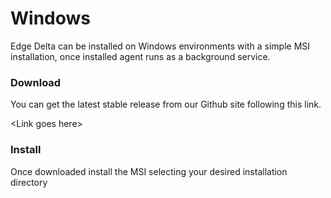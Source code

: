# Windows

Edge Delta can be installed on Windows environments with a simple MSI installation, once installed agent runs as a background service.

### Download

You can get the latest stable release from our Github site following this link.

&lt;Link goes here&gt;

### Install

Once downloaded install the MSI selecting your desired installation directory 



